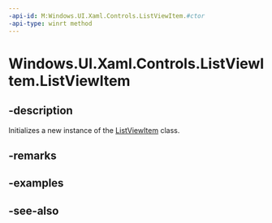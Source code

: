 ```yaml
---
-api-id: M:Windows.UI.Xaml.Controls.ListViewItem.#ctor
-api-type: winrt method
---
```


<!-- Method syntax
public ListViewItem()
-->

# Windows.UI.Xaml.Controls.ListViewItem.ListViewItem

## -description
Initializes a new instance of the [ListViewItem](listviewitem.md) class.


## -remarks

## -examples

## -see-also
